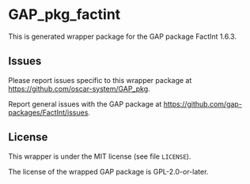 # GAP_pkg_factint

This is generated wrapper package for the GAP package FactInt 1.6.3.

## Issues

Please report issues specific to this wrapper package at <https://github.com/oscar-system/GAP_pkg>.

Report general issues with the GAP package at <https://github.com/gap-packages/FactInt/issues>.

## License

This wrapper is under the MIT license (see file `LICENSE`).

The license of the wrapped GAP package is GPL-2.0-or-later.
